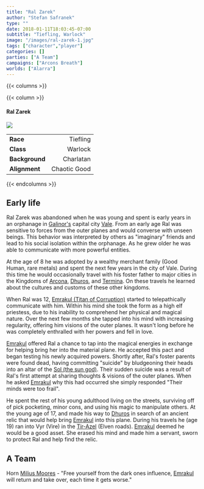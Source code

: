 ```yaml
---
title: "Ral Zarek"
author: "Stefan Safranek"
type: ""
date: 2018-01-11T18:03:45-07:00
subtitle: "Tiefling, Warlock"
image: "/images/ral-zarek-1.jpg"
tags: ["character","player"]
categories: []
parties: ["A Team"]
campaigns: ["Arcons Breath"]
worlds: ["Alarra"]
---
```


{{< columns >}}


{{< column >}}

<div class="description-table">

#### Ral Zarek

<img src="/images/ral-zarek-1.jpg" class="portrait">

|                   |                       |
| ----------------- | ---------------------:|
| <b>Race</b>       | Tiefling	            |
| <b>Class</b>      | Warlock               |
| <b>Background</b> | Charlatan             |
| <b>Alignment</b>  | Chaotic Good          |

</div>

{{< endcolumns >}}


## Early life
Ral Zarek was abandoned when he was young and spent is early years in an orphanage in [Galinor's](/TODO) capital city [Vale](/TODO). From an early age Ral was sensitive to forces from the outer planes and would converse with unseen beings. This behavior was interpreted by others as "imaginary" friends and lead to his social isolation within the orphanage. As he grew older he was able to communicate with more powerful entities.

At the age of 8 he was adopted by a wealthy merchant family (Good Human, rare metals) and spent the next few years in the city of Vale. During this time he would occasionally travel with his foster father to major cities in the Kingdoms of [Arcona](/TODO), [Dhuros](/TODO), and [Termina](/TODO). On these travels he learned about the cultures and customs of these other kingdoms.

When Ral was 12, [Emrakul (Titan of Corruption)](/characters/emrakul) started to telepathically communicate with him. Within his mind she took the form as a high elf priestess, due to his inability to comprehend her physical and magical nature. Over the next few months she tapped into his mind with increasing regularity, offering him visions of the outer planes. It wasn't long before he was completely enthralled with her powers and fell in love.

[Emrakul](/characters/emrakul) offered Ral a chance to tap into the magical energies in exchange for helping bring her into the material plane. He accepted this pact and began testing his newly acquired powers. Shortly after, Ral's foster parents were found dead, having committing "suicide" by bludgeoning their heads into an altar of the [Sol (the sun god)](/TODO). Their sudden suicide was a result of Ral's first attempt at sharing thoughts & visions of the outer planes. When he asked [Emrakul](/characters/emrakul) why this had occurred she simply responded "Their minds were too frail".

He spent the rest of his young adulthood living on the streets, surviving off of pick pocketing, minor cons, and using his magic to manipulate others. At the young age of 17, and made his way to [Dhuros](/TODO) in search of an ancient relic that would help bring [Emrakul](/characters/emrakul) into this plane. During his travels he (age 19) ran into Vyr (Vire) in the [Tir-Azel](/TODO) (Elven roads). [Emrakul](/characters/emrakul) deemed he would be a good asset. She erased his mind and made him a servant, sworn to protect Ral and help find the relic.


## A Team
Horn
[Milius Moores](/TODO) - "Free yourself from the dark ones influence, [Emrakul](/characters/emrakul) will return and take over, each time it gets worse."
